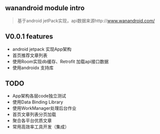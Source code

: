 ## wanandroid module intro
>基于android jetPack实现，api数据来源http://www.wanandroid.com/

## V0.0.1 features
- android jetpack 实现App架构
- 首页推荐文章列表
- 使用Room实现db缓存、Retrofit 加载api接口数据
- 使用androidx 支持库

## TODO
- App架构各层code独立测试
- 使用Data Binding Library
- 使用WorkManager处理后台作业
- 首页文章列表分页加载
- 聚合各平台优质文章
- 常用高效率工具开发（集成）